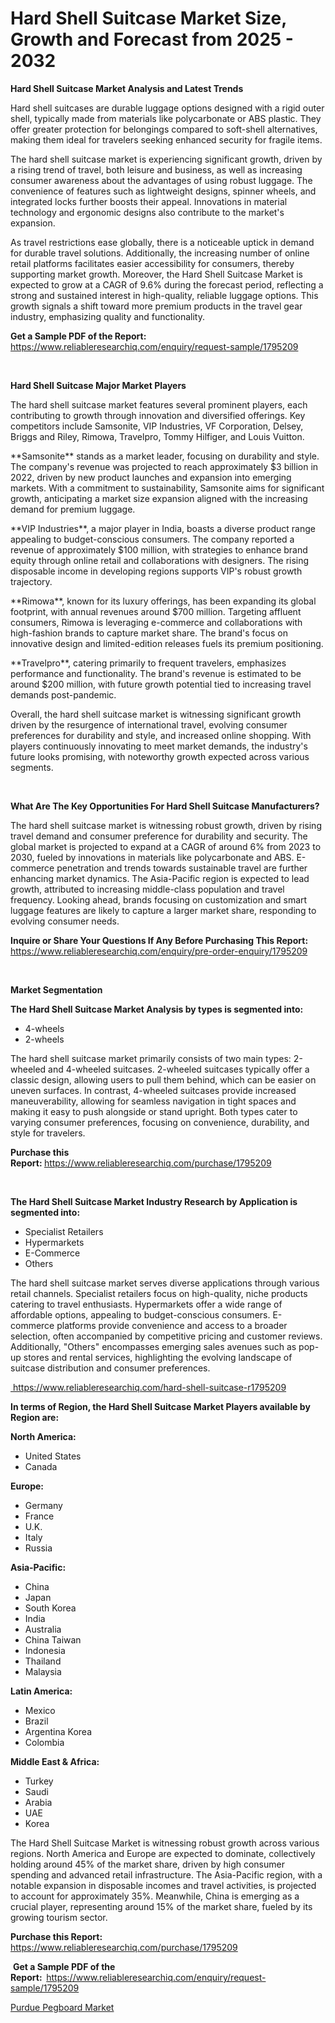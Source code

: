 <p><h1>Hard Shell Suitcase Market Size, Growth and Forecast from 2025 - 2032</h1></p><p><strong>Hard Shell Suitcase Market Analysis and Latest Trends</strong></p>
<p><p>Hard shell suitcases are durable luggage options designed with a rigid outer shell, typically made from materials like polycarbonate or ABS plastic. They offer greater protection for belongings compared to soft-shell alternatives, making them ideal for travelers seeking enhanced security for fragile items.</p><p>The hard shell suitcase market is experiencing significant growth, driven by a rising trend of travel, both leisure and business, as well as increasing consumer awareness about the advantages of using robust luggage. The convenience of features such as lightweight designs, spinner wheels, and integrated locks further boosts their appeal. Innovations in material technology and ergonomic designs also contribute to the market's expansion.</p><p>As travel restrictions ease globally, there is a noticeable uptick in demand for durable travel solutions. Additionally, the increasing number of online retail platforms facilitates easier accessibility for consumers, thereby supporting market growth. Moreover, the Hard Shell Suitcase Market is expected to grow at a CAGR of 9.6% during the forecast period, reflecting a strong and sustained interest in high-quality, reliable luggage options. This growth signals a shift toward more premium products in the travel gear industry, emphasizing quality and functionality.</p></p>
<p><strong>Get a Sample PDF of the Report:&nbsp;</strong> <a href="https://www.reliableresearchiq.com/enquiry/request-sample/1795209?utm_campaign=2780&utm_medium=2&utm_source=Github&utm_content=ia&utm_term=04042025&utm_id=hard-shell-suitcase">https://www.reliableresearchiq.com/enquiry/request-sample/1795209</a></p>
<p>&nbsp;</p>
<p><strong>Hard Shell Suitcase Major Market Players</strong></p>
<p><p>The hard shell suitcase market features several prominent players, each contributing to growth through innovation and diversified offerings. Key competitors include Samsonite, VIP Industries, VF Corporation, Delsey, Briggs and Riley, Rimowa, Travelpro, Tommy Hilfiger, and Louis Vuitton.</p><p>**Samsonite** stands as a market leader, focusing on durability and style. The company's revenue was projected to reach approximately $3 billion in 2022, driven by new product launches and expansion into emerging markets. With a commitment to sustainability, Samsonite aims for significant growth, anticipating a market size expansion aligned with the increasing demand for premium luggage.</p><p>**VIP Industries**, a major player in India, boasts a diverse product range appealing to budget-conscious consumers. The company reported a revenue of approximately $100 million, with strategies to enhance brand equity through online retail and collaborations with designers. The rising disposable income in developing regions supports VIP's robust growth trajectory.</p><p>**Rimowa**, known for its luxury offerings, has been expanding its global footprint, with annual revenues around $700 million. Targeting affluent consumers, Rimowa is leveraging e-commerce and collaborations with high-fashion brands to capture market share. The brand's focus on innovative design and limited-edition releases fuels its premium positioning.</p><p>**Travelpro**, catering primarily to frequent travelers, emphasizes performance and functionality. The brand's revenue is estimated to be around $200 million, with future growth potential tied to increasing travel demands post-pandemic.</p><p>Overall, the hard shell suitcase market is witnessing significant growth driven by the resurgence of international travel, evolving consumer preferences for durability and style, and increased online shopping. With players continuously innovating to meet market demands, the industry's future looks promising, with noteworthy growth expected across various segments.</p></p>
<p>&nbsp;</p>
<p><strong>What Are The Key Opportunities For Hard Shell Suitcase Manufacturers?</strong></p>
<p><p>The hard shell suitcase market is witnessing robust growth, driven by rising travel demand and consumer preference for durability and security. The global market is projected to expand at a CAGR of around 6% from 2023 to 2030, fueled by innovations in materials like polycarbonate and ABS. E-commerce penetration and trends towards sustainable travel are further enhancing market dynamics. The Asia-Pacific region is expected to lead growth, attributed to increasing middle-class population and travel frequency. Looking ahead, brands focusing on customization and smart luggage features are likely to capture a larger market share, responding to evolving consumer needs.</p></p>
<p><strong>Inquire or Share Your Questions If Any Before Purchasing This Report:</strong> <a href="https://www.reliableresearchiq.com/enquiry/pre-order-enquiry/1795209?utm_campaign=2780&utm_medium=2&utm_source=Github&utm_content=ia&utm_term=04042025&utm_id=hard-shell-suitcase">https://www.reliableresearchiq.com/enquiry/pre-order-enquiry/1795209</a></p>
<p>&nbsp;</p>
<p><strong>Market Segmentation</strong></p>
<p><strong>The Hard Shell Suitcase Market Analysis by types is segmented into:</strong></p>
<p><ul><li>4-wheels</li><li>2-wheels</li></ul></p>
<p><p>The hard shell suitcase market primarily consists of two main types: 2-wheeled and 4-wheeled suitcases. 2-wheeled suitcases typically offer a classic design, allowing users to pull them behind, which can be easier on uneven surfaces. In contrast, 4-wheeled suitcases provide increased maneuverability, allowing for seamless navigation in tight spaces and making it easy to push alongside or stand upright. Both types cater to varying consumer preferences, focusing on convenience, durability, and style for travelers.</p></p>
<p><strong>Purchase this Report:&nbsp;</strong><a href="https://www.reliableresearchiq.com/purchase/1795209?utm_campaign=2780&utm_medium=2&utm_source=Github&utm_content=ia&utm_term=04042025&utm_id=hard-shell-suitcase">https://www.reliableresearchiq.com/purchase/1795209</a></p>
<p>&nbsp;</p>
<p><strong>The Hard Shell Suitcase Market Industry Research by Application is segmented into:</strong></p>
<p><ul><li>Specialist Retailers</li><li>Hypermarkets</li><li>E-Commerce</li><li>Others</li></ul></p>
<p><p>The hard shell suitcase market serves diverse applications through various retail channels. Specialist retailers focus on high-quality, niche products catering to travel enthusiasts. Hypermarkets offer a wide range of affordable options, appealing to budget-conscious consumers. E-commerce platforms provide convenience and access to a broader selection, often accompanied by competitive pricing and customer reviews. Additionally, "Others" encompasses emerging sales avenues such as pop-up stores and rental services, highlighting the evolving landscape of suitcase distribution and consumer preferences.</p></p>
<p><a href="https://www.reliableresearchiq.com/hard-shell-suitcase-r1795209?utm_campaign=2780&utm_medium=2&utm_source=Github&utm_content=ia&utm_term=04042025&utm_id=hard-shell-suitcase">&nbsp;https://www.reliableresearchiq.com/hard-shell-suitcase-r1795209</a></p>
<p><strong>In terms of Region, the Hard Shell Suitcase Market Players available by Region are:</strong></p>
<p>
    <p> <strong> North America: </strong>
        <ul>
            <li>United States</li>
            <li>Canada</li>
        </ul>
        </p> 
    <p> <strong> Europe: </strong>
        <ul>
            <li>Germany</li>
            <li>France</li>
            <li>U.K.</li>
            <li>Italy</li>
            <li>Russia</li>
        </ul>
        </p> 
    <p> <strong> Asia-Pacific: </strong>
        <ul>
            <li>China</li>
            <li>Japan</li>
            <li>South Korea</li>
            <li>India</li>
            <li>Australia</li>
            <li>China Taiwan</li>
            <li>Indonesia</li>
            <li>Thailand</li>
            <li>Malaysia</li>
        </ul>
        </p> 
    <p> <strong> Latin America: </strong>
        <ul>
            <li>Mexico</li>
            <li>Brazil</li>
            <li>Argentina Korea</li>
            <li>Colombia</li>
        </ul>
        </p> 
    <p> <strong> Middle East & Africa: </strong>
        <ul>
            <li>Turkey</li>
            <li>Saudi</li>
            <li>Arabia</li>
            <li>UAE</li>
            <li>Korea</li>
        </ul>
    </p>
    </p>
<p><p>The Hard Shell Suitcase Market is witnessing robust growth across various regions. North America and Europe are expected to dominate, collectively holding around 45% of the market share, driven by high consumer spending and advanced retail infrastructure. The Asia-Pacific region, with a notable expansion in disposable incomes and travel activities, is projected to account for approximately 35%. Meanwhile, China is emerging as a crucial player, representing around 15% of the market share, fueled by its growing tourism sector.</p></p>
<p><strong>Purchase this Report: </strong><a href="https://www.reliableresearchiq.com/purchase/1795209?utm_campaign=2780&utm_medium=2&utm_source=Github&utm_content=ia&utm_term=04042025&utm_id=hard-shell-suitcase">https://www.reliableresearchiq.com/purchase/1795209</a></p>
<p>&nbsp;<strong>Get a Sample PDF of the Report:&nbsp;&nbsp;</strong><a href="https://www.reliableresearchiq.com/enquiry/request-sample/1795209?utm_campaign=2780&utm_medium=2&utm_source=Github&utm_content=ia&utm_term=04042025&utm_id=hard-shell-suitcase">https://www.reliableresearchiq.com/enquiry/request-sample/1795209</a></p>
<p><strong></strong></p>
<p><p><a href="https://github.com/memorirummy/Market-Research-Report-List-1/blob/main/purdue-pegboard-market.md?utm_campaign=2780&utm_medium=2&utm_source=Github&utm_content=ia&utm_term=04042025&utm_id=hard-shell-suitcase">Purdue Pegboard Market</a></p></p>